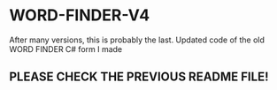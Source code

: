 # WORD-FINDER-V4
After many versions, this is probably the last. Updated code of the old WORD FINDER C# form I made
## PLEASE CHECK THE PREVIOUS README FILE!
